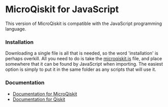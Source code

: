 # MicroQiskit for JavaScript

This version of MicroQiskit is compatible with the JavaScript programming language.

### Installation

Downloading a single file is all that is needed, so the word 'installation' is perhaps overkill. All you need to do is take the [microqiskit.js](microqiskit.js) file, and place somewhere that it can be found by JavaScript when importing. The easiest option is simply to put it in the same folder as any scripts that will use it.

### Documentation

* [Documentation for MicroQiskit](https://microqiskit.readthedocs.io/en/latest/micropython.html)
* [Documentation for Qiskit](https://qiskit.org/documentation/)

